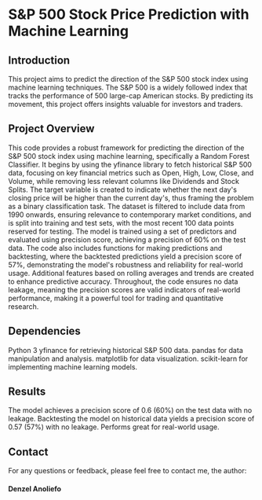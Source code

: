 # S&P 500 Stock Price Prediction with Machine Learning

  ## Introduction

  This project aims to predict the direction of the S&P 500 stock index using machine learning techniques. The S&P 500 is a widely followed index that tracks the performance of 500 large-cap American stocks. By predicting its movement, this    project offers insights valuable for investors and traders.

  ## Project Overview

  This code provides a robust framework for predicting the direction of the S&P 500 stock index using machine learning, specifically a Random Forest Classifier. It begins by using the yfinance library to fetch historical S&P 500 data, focusing on key financial metrics such as Open, High, Low, Close, and Volume, while removing less relevant columns like Dividends and Stock Splits. The target variable is created to indicate whether the next day's closing price will be higher than the current day's, thus framing the problem as a binary classification task. The dataset is filtered to include data from 1990 onwards, ensuring relevance to contemporary market conditions, and is split into training and test sets, with the most recent 100 data points reserved for testing. The model is trained using a set of predictors and evaluated using precision score, achieving a precision of 60% on the test data. The code also includes functions for making predictions and backtesting, where the backtested predictions yield a precision score of 57%, demonstrating the model's robustness and reliability for real-world usage. Additional features based on rolling averages and trends are created to enhance predictive accuracy. Throughout, the code ensures no data leakage, meaning the precision scores are valid indicators of real-world performance, making it a powerful tool for trading and quantitative research.

  ## Dependencies

  Python 3
  yfinance for retrieving historical S&P 500 data.
  pandas for data manipulation and analysis.
  matplotlib for data visualization.
  scikit-learn for implementing machine learning models.

  ## Results

  The model achieves a precision score of 0.6 (60%) on the test data with no leakage.
  Backtesting the model on historical data yields a precision score of 0.57 (57%) with no leakage. Performs great for real-world usage.

  ## Contact

  For any questions or feedback, please feel free to contact me, the author:

  #### Denzel Anoliefo
